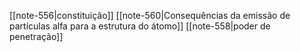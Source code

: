[[note-556|constituição]]
[[note-560|Consequências da emissão de partículas alfa para a estrutura do átomo]]
[[note-558|poder de penetração]]


